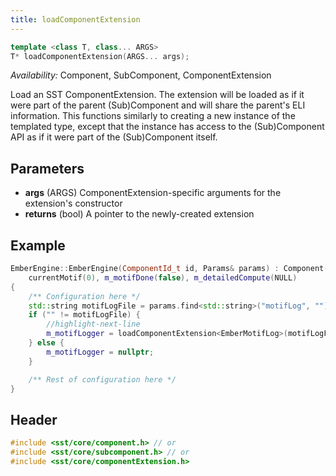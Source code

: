 ```yaml
---
title: loadComponentExtension
---
```


```cpp
template <class T, class... ARGS>
T* loadComponentExtension(ARGS... args);
```
*Availability:* Component, SubComponent, ComponentExtension

Load an SST ComponentExtension. The extension will be loaded as if it were part of the parent (Sub)Component and will share the parent's ELI information. This functions similarly to creating a new instance of the templated type, except that the instance has access to the (Sub)Component API as if it were part of the (Sub)Component itself.

## Parameters
* **args** (ARGS) ComponentExtension-specific arguments for the extension's constructor
* **returns** (bool) A pointer to the newly-created extension

## Example

```cpp title="Excerpt from sst-elements/src/sst/elements/ember/emberengine.cc"
EmberEngine::EmberEngine(ComponentId_t id, Params& params) : Component(id),
    currentMotif(0), m_motifDone(false), m_detailedCompute(NULL)
{
    /** Configuration here */
    std::string motifLogFile = params.find<std::string>("motifLog", "");
    if ("" != motifLogFile) {
        //highlight-next-line
        m_motifLogger = loadComponentExtension<EmberMotifLog>(motifLogFile, m_jobId);
    } else {
        m_motifLogger = nullptr;
    }

    /** Rest of configuration here */
}
```

## Header
```cpp
#include <sst/core/component.h> // or
#include <sst/core/subcomponent.h> // or
#include <sst/core/componentExtension.h>
```